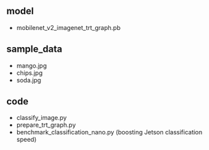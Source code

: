 ## model
  - mobilenet_v2_imagenet_trt_graph.pb
## sample_data
  - mango.jpg
  - chips.jpg
  - soda.jpg
## code
- classify_image.py
- prepare_trt_graph.py
- benchmark_classification_nano.py (boosting Jetson classification speed)
